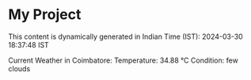 # My Project

This content is dynamically generated in Indian Time (IST): 2024-03-30 18:37:48 IST


Current Weather in Coimbatore:
Temperature: 34.88 °C
Condition: few clouds
